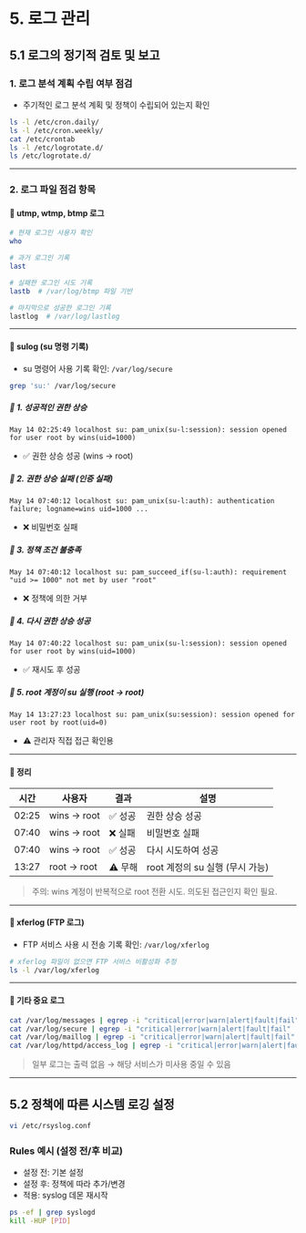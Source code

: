 # 5. 로그 관리

## 5.1 로그의 정기적 검토 및 보고

### 1. **로그 분석 계획 수립 여부 점검**

- 주기적인 로그 분석 계획 및 정책이 수립되어 있는지 확인

```bash
ls -l /etc/cron.daily/
ls -l /etc/cron.weekly/
cat /etc/crontab
ls -l /etc/logrotate.d/
ls /etc/logrotate.d/
````

---

### 2. **로그 파일 점검 항목**

#### 📌 utmp, wtmp, btmp 로그

```bash
# 현재 로그인 사용자 확인
who

# 과거 로그인 기록
last

# 실패한 로그인 시도 기록
lastb  # /var/log/btmp 파일 기반

# 마지막으로 성공한 로그인 기록
lastlog  # /var/log/lastlog
```

---

#### 📌 sulog (su 명령 기록)

* su 명령어 사용 기록 확인: `/var/log/secure`

```bash
grep 'su:' /var/log/secure
```

##### 🔹 1. 성공적인 권한 상승

```
May 14 02:25:49 localhost su: pam_unix(su-l:session): session opened for user root by wins(uid=1000)
```

* ✅ 권한 상승 성공 (wins → root)

##### 🔹 2. 권한 상승 실패 (인증 실패)

```
May 14 07:40:12 localhost su: pam_unix(su-l:auth): authentication failure; logname=wins uid=1000 ...
```

* ❌ 비밀번호 실패

##### 🔹 3. 정책 조건 불충족

```
May 14 07:40:12 localhost su: pam_succeed_if(su-l:auth): requirement "uid >= 1000" not met by user "root"
```

* ❌ 정책에 의한 거부

##### 🔹 4. 다시 권한 상승 성공

```
May 14 07:40:22 localhost su: pam_unix(su-l:session): session opened for user root by wins(uid=1000)
```

* ✅ 재시도 후 성공

##### 🔹 5. root 계정이 su 실행 (root → root)

```
May 14 13:27:23 localhost su: pam_unix(su:session): session opened for user root by root(uid=0)
```

* ⚠ 관리자 직접 접근 확인용

---

#### 🔎 정리

| 시간    | 사용자         | 결과   | 설명                     |
| ----- | ----------- | ---- | ---------------------- |
| 02:25 | wins → root | ✅ 성공 | 권한 상승 성공               |
| 07:40 | wins → root | ❌ 실패 | 비밀번호 실패                |
| 07:40 | wins → root | ✅ 성공 | 다시 시도하여 성공             |
| 13:27 | root → root | ⚠ 무해 | root 계정의 su 실행 (무시 가능) |

> 주의: wins 계정이 반복적으로 root 전환 시도. 의도된 접근인지 확인 필요.

---

#### 📌 xferlog (FTP 로그)

* FTP 서비스 사용 시 전송 기록 확인: `/var/log/xferlog`

```bash
# xferlog 파일이 없으면 FTP 서비스 비활성화 추정
ls -l /var/log/xferlog
```

---

#### 📌 기타 중요 로그

```bash
cat /var/log/messages | egrep -i "critical|error|warn|alert|fault|fail"
cat /var/log/secure | egrep -i "critical|error|warn|alert|fault|fail"
cat /var/log/maillog | egrep -i "critical|error|warn|alert|fault|fail"
cat /var/log/httpd/access_log | egrep -i "critical|error|warn|alert|fault|fail"
```

> 일부 로그는 출력 없음 → 해당 서비스가 미사용 중일 수 있음

---

## 5.2 정책에 따른 시스템 로깅 설정

```bash
vi /etc/rsyslog.conf
```

### Rules 예시 (설정 전/후 비교)

* 설정 전: 기본 설정
* 설정 후: 정책에 따라 추가/변경
* 적용: syslog 데몬 재시작

```bash
ps -ef | grep syslogd
kill -HUP [PID]
```
